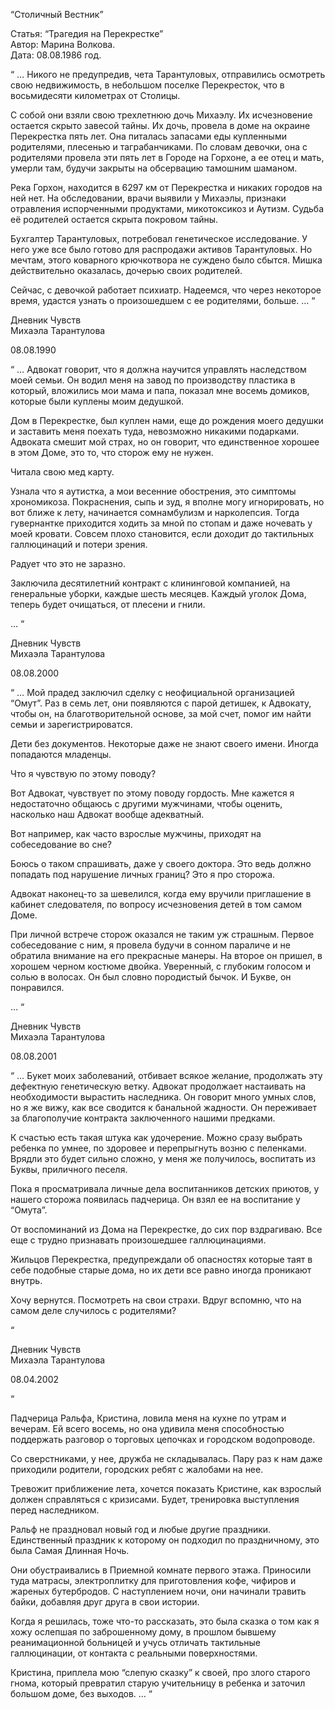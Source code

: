 
“Столичный Вестник” 

Статья: “Трагедия на Перекрестке”  
Автор: Марина Волкова.  
Дата: 08.08.1986 год. 

  

“ … Никого не предупредив, чета Тарантуловых, отправились осмотреть свою недвижимость, в небольшом поселке Перекресток, что в восьмидесяти километрах от Столицы.

  

С собой они взяли свою трехлетнюю дочь Михаэлу. Их исчезновение остается скрыто завесой тайны. Их дочь, провела в доме на окраине Перекрестка пять лет. Она питалась запасами еды купленными родителями, плесенью и таграбанчиками. По словам девочки, она с родителями провела эти пять лет в Городе на Горхоне, а ее отец и мать, умерли там, будучи закрыты на обсервацию тамошним шаманом.

  

Река Горхон, находится в 6297 км от Перекрестка и никаких городов на ней нет. На обследовании, врачи выявили у Михаэлы, признаки отравления испорченными продуктами, микотоксикоз и Аутизм. Судьба её родителей остается скрыта покровом тайны.

  

Бухгалтер Тарантуловых, потребовал генетическое исследование. У него уже все было готово для распродажи активов Тарантуловых. Но мечтам, этого коварного крючкотвора не суждено было сбытся. Мишка действительно оказалась, дочерью своих родителей.

  

Сейчас, с девочкой работает психиатр. Надеемся, что через некоторое время, удастся узнать о произошедшем с ее родителями, больше. … “

  
  
  

Дневник Чувств  
Михаэла Тарантулова

08.08.1990

  

“ … Адвокат говорит, что я должна научится управлять наследством моей семьи. Он водил меня на завод по производству пластика в который, вложились мои мама и папа, показал мне восемь домиков, которые были куплены моим дедушкой.

  

Дом в Перекрестке, был куплен нами, еще до рождения моего дедушки и заставить меня поехать туда, невозможно никакими подарками. Адвоката смешит мой страх, но он говорит, что единственное хорошее в этом Доме, это то, что сторож ему не нужен.

  

Читала свою мед карту. 

  

Узнала что я аутистка, а мои весенние обострения, это симптомы хрономикоза. Покраснения, сыпь и зуд, я вполне могу игнорировать, но вот ближе к лету, начинается сомнамбулизм и нарколепсия. Тогда гувернантке приходится ходить за мной по стопам и даже ночевать у моей кровати. Совсем плохо становится, если доходит до тактильных галлюцинаций и потери зрения. 

  

Радует что это не заразно.

  

Заключила десятилетний контракт с клининговой компанией, на генеральные уборки, каждые шесть месяцев. Каждый уголок Дома, теперь будет очищаться, от плесени и гнили. 

  

… “

  
  
  

Дневник Чувств  
Михаэла Тарантулова

08.08.2000

  

“ … Мой прадед заключил сделку с неофициальной организацией “Омут”. Раз в семь лет, они появляются с парой детишек, к Адвокату, чтобы он, на благотворительной основе, за мой счет, помог им найти семьи и зарегистрироватся.

  

Дети без документов. Некоторые даже не знают своего имени. Иногда попадаются младенцы.

  

Что я чувствую по этому поводу? 

  

Вот Адвокат, чувствует по этому поводу гордость. Мне кажется я недостаточно общаюсь с другими мужчинами, чтобы оценить, насколько наш Адвокат вообще адекватный.

  

Вот например, как часто взрослые мужчины, приходят на собеседование во сне?

  

Боюсь о таком спрашивать, даже у своего доктора. Это ведь должно попадать под нарушение личных границ? Это я про сторожа. 

  

Адвокат наконец-то за шевелился, когда ему вручили приглашение в кабинет следователя, по вопросу исчезновения детей в том самом Доме.

  

При личной встрече сторож оказался не таким уж страшным. Первое собеседование с ним, я провела будучи в сонном параличе и не обратила внимание на его прекрасные манеры. На второе он пришел, в хорошем черном костюме двойка. Уверенный, с глубоким голосом и солью в волосах. Он был словно породистый бычок. И Букве, он понравился.

  

… “

  
  

Дневник Чувств  
Михаэла Тарантулова

08.08.2001

  

“ … Букет моих заболеваний, отбивает всякое желание, продолжать эту дефектную генетическую ветку. Адвокат продолжает настаивать на необходимости вырастить наследника. Он говорит много умных слов, но я же вижу, как все сводится к банальной жадности. Он переживает за благополучие контракта заключенного нашими предками.

  

К счастью есть такая штука как удочерение. Можно сразу выбрать ребенка по умнее, по здоровее и перепрыгнуть возню с пеленками. Врядли это будет сильно сложно, у меня же получилось, воспитать из Буквы, приличного песеля.

  

Пока я просматривала личные дела воспитанников детских приютов, у нашего сторожа появилась падчерица. Он взял ее на воспитание у “Омута”.

  

От воспоминаний из Дома на Перекрестке, до сих пор вздрагиваю. Все еще с трудно признавать произошедшее галлюцинациями.

  

Жильцов Перекрестка, предупреждали об опасностях которые таят в себе подобные старые дома, но их дети все равно иногда проникают внутрь.

  

Хочу вернутся. Посмотреть на свои страхи. Вдруг вспомню, что на самом деле случилось с родителями?

“

Дневник Чувств  
Михаэла Тарантулова

08.04.2002

“

Падчерица Ральфа, Кристина, ловила меня на кухне по утрам и вечерам. Ей всего восемь, но она удивила меня способностью поддержать разговор о торговых цепочках и городском водопроводе. 

  

Со сверстниками, у нее, дружба не складывалась. Пару раз к нам даже приходили родители, городских ребят с жалобами на нее. 

  

Тревожит приближение лета, хочется показать Кристине, как взрослый должен справляться с кризисами. Будет, тренировка выступления перед наследником.

  

Ральф не праздновал новый год и любые другие праздники. Единственный праздник к которому он подходил по праздничному, это была Самая Длинная Ночь.

  

Они обустраивались в Приемной комнате первого этажа. Приносили туда матрасы, электроплитку для приготовления кофе, чифиров и жареных бутербродов. С наступлением ночи, они начинали травить байки, добавляя друг друга в свои истории.

  

Когда я решилась, тоже что-то рассказать, это была сказка о том как я хожу ослепшая по заброшенному дому, в прошлом бывшему реанимационной больницей и учусь отличать тактильные галлюцинации, от контакта с реальными поверхностями.

  

Кристина, приплела мою “слепую сказку” к своей, про злого старого гнома, который превратил старую учительницу в ребенка и заточил большом доме, без выходов. … “